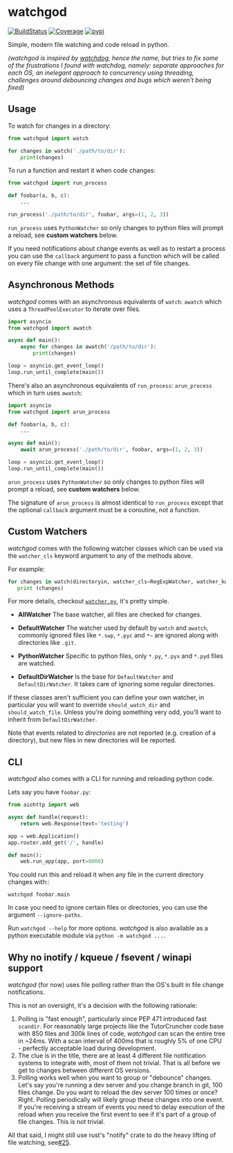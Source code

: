 # watchgod

[![BuildStatus](https://travis-ci.org/samuelcolvin/watchgod.svg?branch=master)](https://travis-ci.org/samuelcolvin/watchgod)
[![Coverage](https://codecov.io/gh/samuelcolvin/watchgod/branch/master/graph/badge.svg)](https://codecov.io/gh/samuelcolvin/watchgod)
[![pypi](https://img.shields.io/pypi/v/watchgod.svg)](https://pypi.python.org/pypi/watchgod)

Simple, modern file watching and code reload in python.

*(watchgod is inspired by [watchdog](https://pythonhosted.org/watchdog/), hence the name, but tries to fix
some of the frustrations I found with watchdog, namely: separate approaches for each OS, an inelegant approach to
concurrency using threading, challenges around debouncing changes and bugs which weren't being fixed)*

## Usage

To watch for changes in a directory:

```python
from watchgod import watch

for changes in watch('./path/to/dir'):
    print(changes)
```

To run a function and restart it when code changes:

```python
from watchgod import run_process

def foobar(a, b, c):
    ...

run_process('./path/to/dir', foobar, args=(1, 2, 3))
```

`run_process` uses `PythonWatcher` so only changes to python files will prompt a
reload, see **custom watchers** below.

If you need notifications about change events as well as to restart a process you can
use the `callback` argument to pass a function which will be called on every file change
with one argument: the set of file changes.

## Asynchronous Methods

*watchgod* comes with an asynchronous equivalents of `watch`: `awatch` which uses
a `ThreadPoolExecutor` to iterate over files.

```python
import asyncio
from watchgod import awatch

async def main():
    async for changes in awatch('/path/to/dir'):
        print(changes)

loop = asyncio.get_event_loop()
loop.run_until_complete(main())
```

There's also an asynchronous equivalents of `run_process`: `arun_process` which in turn
uses `awatch`:

```python
import asyncio
from watchgod import arun_process

def foobar(a, b, c):
    ...

async def main():
    await arun_process('./path/to/dir', foobar, args=(1, 2, 3))

loop = asyncio.get_event_loop()
loop.run_until_complete(main())
```

`arun_process` uses `PythonWatcher` so only changes to python files will prompt a
reload, see **custom watchers** below.

The signature of `arun_process` is almost identical to `run_process` except that
the optional `callback` argument must be a coroutine, not a function.

## Custom Watchers


*watchgod* comes with the following watcher classes which can be used via the `watcher_cls`
keyword argument to any of the methods above.

For example:

```py
for changes in watch(directoryin, watcher_cls=RegExpWatcher, watcher_kwargs=dict(re_files=r'^.*(\.mp3)$')):
   print (changes)
```

For more details, checkout
[`watcher.py`](https://github.com/samuelcolvin/watchgod/blob/master/watchgod/watcher.py),
it's pretty simple.

* **AllWatcher** The base watcher, all files are checked for changes.

* **DefaultWatcher** The watcher used by default by `watch` and `awatch`, commonly ignored files
  like `*.swp`, `*.pyc` and `*~` are ignored along with directories like
  `.git`.

* **PythonWatcher** Specific to python files, only `*.py`, `*.pyx` and `*.pyd` files are watched.

* **DefaultDirWatcher** Is the base for `DefaultWatcher` and `DefaultDirWatcher`. It takes care of ignoring
  some regular directories.


If these classes aren't sufficient you can define your own watcher, in particular
you will want to override `should_watch_dir` and `should_watch_file`. Unless you're
doing something very odd, you'll want to inherit from `DefaultDirWatcher`.

Note that events related to *directories* are not reported (e.g. creation of a
directory), but new files in new directories will be reported.

## CLI

*watchgod* also comes with a CLI for running and reloading python code.

Lets say you have `foobar.py`:

```python
from aiohttp import web

async def handle(request):
    return web.Response(text='testing')

app = web.Application()
app.router.add_get('/', handle)

def main():
    web.run_app(app, port=8000)
```

You could run this and reload it when any file in the current directory changes with::

    watchgod foobar.main

In case you need to ignore certain files or directories, you can use the argument
 `--ignore-paths`. 

Run `watchgod --help` for more options. *watchgod* is also available as a python executable module
via `python -m watchgod ...`.

## Why no inotify / kqueue / fsevent / winapi support

*watchgod* (for now) uses file polling rather than the OS's built in file change notifications.

This is not an oversight, it's a decision with the following rationale:

1. Polling is "fast enough", particularly since PEP 471 introduced fast `scandir`.
  For reasonably large projects like the TutorCruncher code base with 850 files and 300k lines
  of code, *watchgod* can scan the entire tree in ~24ms. With a scan interval of 400ms that is roughly
  5% of one CPU - perfectly acceptable load during development.
2. The clue is in the title, there are at least 4 different file notification systems to integrate
  with, most of them not trivial. That is all before we get to changes between different OS versions.
3. Polling works well when you want to group or "debounce" changes.
  Let's say you're running a dev server and you change branch in git, 100 files change.
  Do you want to reload the dev server 100 times or once? Right.
  Polling periodically will likely group these changes into one event. If you're receiving a
  stream of events you need to delay execution of the reload when you receive the first event
  to see if it's part of a group of file changes. This is not trivial.

All that said, I might still use rust's "notify" crate to do the heavy lifting of file watching,
see[#25](https://github.com/samuelcolvin/watchgod/issues/25).
